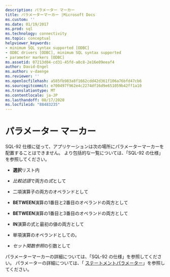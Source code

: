 ```yaml
---
description: パラメーター マーカー
title: パラメーターマーカー |Microsoft Docs
ms.custom: ''
ms.date: 01/19/2017
ms.prod: sql
ms.technology: connectivity
ms.topic: conceptual
helpviewer_keywords:
- minimum SQL syntax supported [ODBC]
- ODBC drivers [ODBC], minimum SQL syntax supported
- parameter markers [ODBC]
ms.assetid: 07213d04-cd31-45fd-a8c8-2e16e09eeaf4
author: David-Engel
ms.author: v-daenge
ms.reviewer: ''
ms.openlocfilehash: a585fb983a8f1662cdd42d361f106a76bfd47cb6
ms.sourcegitcommit: e700497f962e4c2274df16d9e651059b42ff1a10
ms.translationtype: MT
ms.contentlocale: ja-JP
ms.lasthandoff: 08/17/2020
ms.locfileid: "88483235"
---
```

# <a name="parameter-markers"></a>パラメーター マーカー
SQL-92 仕様に従って、アプリケーションは次の場所にパラメーターマーカーを配置することはできません。 より包括的な一覧については、「SQL-92 の仕様」を参照してください。  
  
-   **選択**リスト内  
  
-   *比較述語*で両方の*式*として  
  
-   二項演算子の両方のオペランドとして  
  
-   **BETWEEN**演算の1番目と2番目のオペランドの両方として  
  
-   **BETWEEN**演算の1番目と3番目のオペランドの両方として  
  
-   **IN**演算の式と最初の値の両方として  
  
-   単項演算のオペランドとしての。  
  
-   *セット関数参照*の引数として  
  
 パラメーターマーカーの詳細については、「SQL-92 の仕様」を参照してください。 パラメーターの詳細については、「 [ステートメントパラメーター](../../../odbc/reference/develop-app/statement-parameters.md)」を参照してください。
